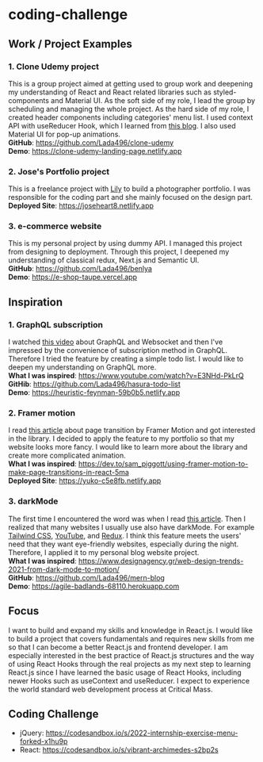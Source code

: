 # coding-challenge

## Work / Project Examples
### 1. Clone Udemy project
This is a group project aimed at getting used to group work and deepening my understanding of React and React related libraries such as styled-components and Material UI. As the soft side of my role, I lead the group by scheduling and managing the whole project. As the hard side of my role, I created header components including categories' menu list. I used context API with useReducer Hook, which I learned from [this blog](https://kentcdodds.com/blog/how-to-use-react-context-effectively). I also used Material UI for pop-up animations.<br/>
**GitHub**: https://github.com/Lada496/clone-udemy<br/>
**Demo**: https://clone-udemy-landing-page.netlify.app

### 2. Jose's Portfolio project
This is a freelance project with [Lily](https://www.linkedin.com/in/lilysh32321) to build a photographer portfolio. I was responsible for the coding part and she mainly focused on the design part.<br/>
**Deployed Site**: https://joseheart8.netlify.app

### 3. e-commerce website
This is my personal project by using dummy API. I managed this project from designing to deployment. Through this project, I deepened my understanding of classical redux, Next.js and Semantic UI.<br/>
**GitHub**: https://github.com/Lada496/benlya<br/>
**Demo**: https://e-shop-taupe.vercel.app

## Inspiration
### 1. GraphQL subscription
I watched [this video](https://www.youtube.com/watch?v=E3NHd-PkLrQ) about GraphQL and Websocket and then I've impressed by the convenience of subscription method in GraphQL. Therefore I tried the feature by creating a simple todo list. I would like to deepen my understanding on GraphQL more. <br />
**What I was inspired**: https://www.youtube.com/watch?v=E3NHd-PkLrQ<br />
**GitHib**: https://github.com/Lada496/hasura-todo-list<br />
**Demo**: https://heuristic-feynman-59b0b5.netlify.app
### 2. Framer motion
I read [this article](https://dev.to/sam_piggott/using-framer-motion-to-make-page-transitions-in-react-5ma) about page transition by Framer Motion and got interested in the library. I decided to apply the feature to my portfolio so that my website looks more fancy. I would like to learn more about the library and create more complicated animation.<br />
**What I was inspired**: https://dev.to/sam_piggott/using-framer-motion-to-make-page-transitions-in-react-5ma <br />
**Deployed Site**: https://yuko-c5e8fb.netlify.app

### 3. darkMode
The first time I encountered the word was when I read [this article](https://www.designagency.gr/web-design-trends-2021-from-dark-mode-to-motion). Then I realized that many websites I usually use also have darkMode. For example [Tailwind CSS](https://tailwindcss.com/), [YouTube](https://www.youtube.com/), and [Redux](https://redux.js.org/). I think this feature meets the users' need that they want eye-friendly websites, especially during the night. Therefore, I applied it to my personal blog website project. <br />
**What I was inspired**: https://www.designagency.gr/web-design-trends-2021-from-dark-mode-to-motion/ <br />
**GitHub**: https://github.com/Lada496/mern-blog<br />
**Demo**: https://agile-badlands-68110.herokuapp.com
## Focus
I want to build and expand my skills and knowledge in React.js. I would like to build a project that covers fundamentals and requires new skills from me so that I can become a better React.js and frontend developer. I am especially interested in the best practice of React.js structures and the way of using React Hooks through the real projects as my next step to learning React.js since I have learned the basic usage of React Hooks, including newer Hooks such as useContext and useReducer. I expect to experience the world standard web development process at Critical Mass.<br />

## Coding Challenge
- jQuery: https://codesandbox.io/s/2022-internship-exercise-menu-forked-x1hu9p
- React: https://codesandbox.io/s/vibrant-archimedes-s2bp2s
